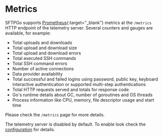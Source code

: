 # Metrics

SFTPGo supports [Prometheus](https://prometheus.io/){:target="_blank"} metrics at the `/metrics` HTTP endpoint of the telemetry server.
Several counters and gauges are available, for example:

- Total uploads and downloads
- Total upload and download size
- Total upload and download errors
- Total executed SSH commands
- Total SSH command errors
- Number of active connections
- Data provider availability
- Total successful and failed logins using password, public key, keyboard interactive authentication or supported multi-step authentications
- Total HTTP requests served and totals for response code
- Go's runtime details about GC, number of goroutines and OS threads
- Process information like CPU, memory, file descriptor usage and start time

Please check the `/metrics` page for more details.

The telemetry server is disabled by default. To enable look check the [configuration](config-file.md) for details.
